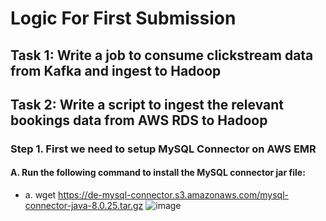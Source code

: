 # Logic For First Submission

## Task 1: Write a job to consume clickstream data from Kafka and ingest to Hadoop


## Task 2: Write a script to ingest the relevant bookings data from AWS RDS to Hadoop

### Step 1. First we need to setup MySQL Connector on AWS EMR

#### A.	Run the following command to install the MySQL connector jar file:

- a.	wget https://de-mysql-connector.s3.amazonaws.com/mysql-connector-java-8.0.25.tar.gz
  ![image](https://github.com/Abhijeet-Sih/Data-Capture-and-Analysis-of-Cab-Rides/assets/77975708/820b5114-ac0c-47bb-91aa-ffa0e67e678d)

